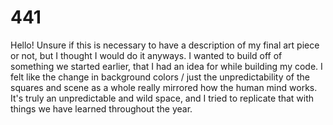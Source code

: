 # 441
Hello! Unsure if this is necessary to have a description of my final art piece or not, but I thought I would do it anyways. I wanted to build off of something we started earlier, that I had an idea for while building my code. I felt like the change in background colors / just the unpredictability of the squares and scene as a whole really mirrored how the human mind works. It's truly an unpredictable and wild space, and I tried to replicate that with things we have learned throughout the year.